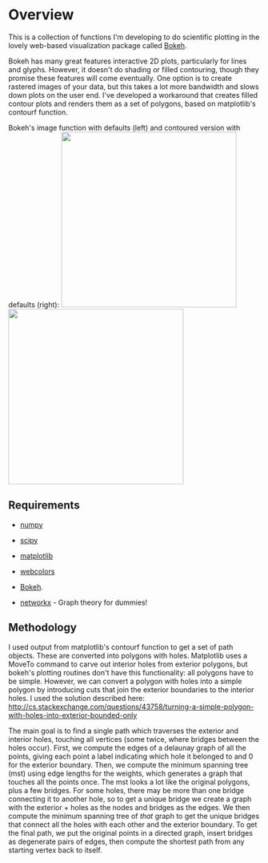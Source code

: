 # Overview

This is a collection of functions I'm developing to do scientific plotting in the lovely web-based visualization package called [Bokeh](http://bokeh.pydata.org/en/latest/).

Bokeh has many great features interactive 2D plots, particularly for lines and glyphs. However, it doesn't do shading or filled contouring, though they promise these features will come eventually. One option is to create rastered images of your data, but this takes a lot more bandwidth and slows down plots on the user end. I've developed a workaround that creates filled contour plots and renders them as a set of polygons, based on matplotlib's contourf function.

Bokeh's image function with defaults (left) and contoured version with defaults (right):
<img src="https://github.com/asher-pembroke/bokeh-tools/blob/master/rastered.png" width="350">
<img src="https://github.com/asher-pembroke/bokeh-tools/blob/master/contoured.png" width="350">


## Requirements

*  [numpy](http://www.numpy.org/)
  
*  [scipy](http://www.scipy.org/)
  
*  [matplotlib](http://matplotlib.org/)
  
*  [webcolors](https://pypi.python.org/pypi/webcolors/)
  
*  [Bokeh](http://bokeh.pydata.org/en/latest/).
  
*  [networkx](http://networkx.github.io/) - Graph theory for dummies!


## Methodology

I used output from matplotlib's contourf function to get a set of path objects. These are converted into polygons with holes. Matplotlib uses a MoveTo command to carve out interior holes from exterior polygons, but bokeh's plotting routines don't have this functionality: all polygons have to be simple. However, we can convert a polygon with holes into a simple polygon by introducing cuts that join the exterior boundaries to the interior holes. I used the solution described here: http://cs.stackexchange.com/questions/43758/turning-a-simple-polygon-with-holes-into-exterior-bounded-only

The main goal is to find a single path which traverses the exterior and interior holes, touching all vertices (some twice, where bridges between the holes occur). First, we compute the edges of a delaunay graph of all the points, giving each point a label indicating which hole it belonged to and 0 for the exterior boundary. Then, we compute the minimum spanning tree (mst) using edge lengths for the weights, which generates a graph that touches all the points once. The mst looks a lot like the original polygons, plus a few bridges. For some holes, there may be more than one bridge connecting it to another hole, so to get a unique bridge we create a graph with the exterior + holes as the nodes and bridges as the edges. We then compute the minimum spanning tree of *that* graph to get the unique bridges that connect all the holes with each other and the exterior boundary. To get the final path, we put the original points in a directed graph, insert bridges as degenerate pairs of edges, then compute the shortest path from any starting vertex back to itself.
